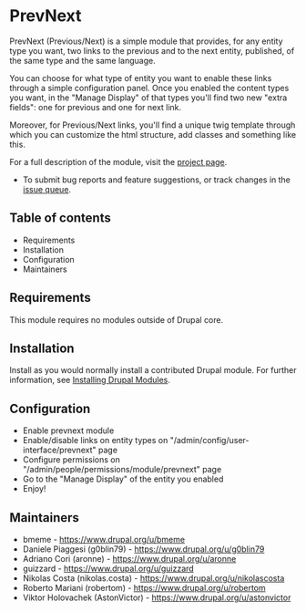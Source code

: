 # PrevNext

PrevNext (Previous/Next) is a simple module that provides, for any entity type you want,
two links to the previous and to the next entity, published, of the same type and the same language.

You can choose for what type of entity you want to enable these links through a simple
configuration panel. Once you enabled the content types you want, in the
"Manage Display" of that types you'll find two new "extra fields":
one for previous and one for next link.

Moreover, for Previous/Next links, you'll find a unique twig template through which you can
customize the html structure, add classes and something like this.

For a full description of the module, visit the
[project page](https://www.drupal.org/project/prevnext).

 * To submit bug reports and feature suggestions, or track changes in the
[issue queue](https://www.drupal.org/project/issues/prevnext).

## Table of contents

- Requirements
- Installation
- Configuration
- Maintainers

## Requirements

This module requires no modules outside of Drupal core.

## Installation

Install as you would normally install a contributed Drupal module. For further
information, see
[Installing Drupal Modules](https://www.drupal.org/docs/extending-drupal/installing-drupal-modules).


## Configuration

- Enable prevnext module
- Enable/disable links on entity types on "/admin/config/user-interface/prevnext" page
- Configure permissions on "/admin/people/permissions/module/prevnext" page
- Go to the "Manage Display" of the entity you enabled
- Enjoy!


## Maintainers

- bmeme - https://www.drupal.org/u/bmeme
- Daniele Piaggesi (g0blin79) - https://www.drupal.org/u/g0blin79
- Adriano Cori (aronne) - https://www.drupal.org/u/aronne
- guizzard - https://www.drupal.org/u/guizzard
- Nikolas Costa (nikolas.costa) - https://www.drupal.org/u/nikolascosta
- Roberto Mariani (robertom) - https://www.drupal.org/u/robertom
- Viktor Holovachek (AstonVictor) - https://www.drupal.org/u/astonvictor

